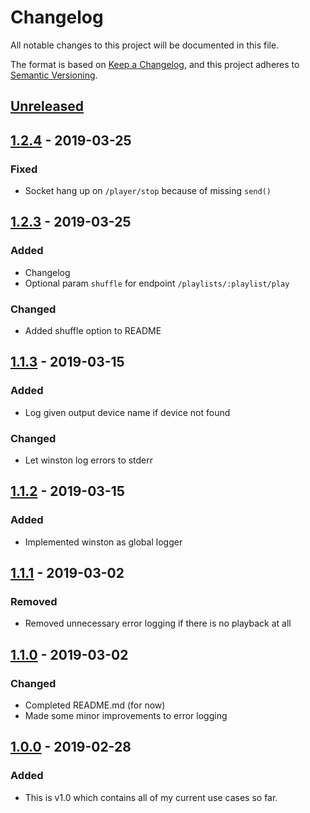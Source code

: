 # Changelog
All notable changes to this project will be documented in this file.

The format is based on [Keep a Changelog](https://keepachangelog.com/en/1.0.0/),
and this project adheres to [Semantic Versioning](https://semver.org/spec/v2.0.0.html).

## [Unreleased]

## [1.2.4] - 2019-03-25
### Fixed
- Socket hang up on `/player/stop` because of missing `send()`

## [1.2.3] - 2019-03-25
### Added
- Changelog
- Optional param `shuffle` for endpoint `/playlists/:playlist/play`

### Changed
- Added shuffle option to README

## [1.1.3] - 2019-03-15
### Added
- Log given output device name if device not found

### Changed
- Let winston log errors to stderr

## [1.1.2] - 2019-03-15
### Added
- Implemented winston as global logger

## [1.1.1] - 2019-03-02
### Removed
- Removed unnecessary error logging if there is no playback at all

## [1.1.0] - 2019-03-02
### Changed
- Completed README.md (for now)
- Made some minor improvements to error logging

## [1.0.0] - 2019-02-28
### Added
- This is v1.0 which contains all of my current use cases so far.

[Unreleased]: https://github.com/moecre/forked-daapd-homebridge-middleware/compare/1.2.4...HEAD
[1.2.4]: https://github.com/moecre/forked-daapd-homebridge-middleware/compare/1.2.3...1.2.4
[1.2.3]: https://github.com/moecre/forked-daapd-homebridge-middleware/compare/1.1.3...1.2.3
[1.1.3]: https://github.com/moecre/forked-daapd-homebridge-middleware/compare/1.1.2...1.1.3
[1.1.2]: https://github.com/moecre/forked-daapd-homebridge-middleware/compare/1.1.1...1.1.2
[1.1.1]: https://github.com/moecre/forked-daapd-homebridge-middleware/compare/1.1.0...1.1.1
[1.1.0]: https://github.com/moecre/forked-daapd-homebridge-middleware/compare/1.0.0...1.1.0
[1.0.0]: https://github.com/moecre/forked-daapd-homebridge-middleware/tag/1.0.0